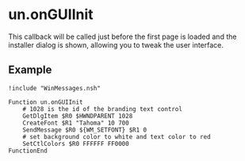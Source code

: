 # un.onGUIInit

This callback will be called just before the first page is loaded and the installer dialog is shown, allowing you to tweak the user interface.

## Example

	!include "WinMessages.nsh"

	Function un.onGUIInit
		# 1028 is the id of the branding text control
		GetDlgItem $R0 $HWNDPARENT 1028
		CreateFont $R1 "Tahoma" 10 700
		SendMessage $R0 ${WM_SETFONT} $R1 0
		# set background color to white and text color to red
		SetCtlColors $R0 FFFFFF FF0000
	FunctionEnd
